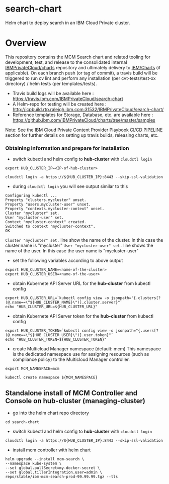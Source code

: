 # search-chart
Helm chart to deploy search in an IBM Cloud Private cluster.

# Overview

This repository contains the MCM Search chart and related tooling for development, test, and release to the consolidated internal [IBMPrivateCloud/charts](https://github.ibm.com/IBMPrivateCloud/charts) repository and ultimately delivery to [IBM/Charts](https://github.com/IBM/charts) (if applicable).  On each branch push (or tag of commit), a travis build will be triggered to run cv lint and perform any installation (per cvt-tests/test-xx directory) / helm tests (per templates/tests).

* Travis build logs will be available here : https://travis.ibm.com/IBMPrivateCloud/search-chart
* A Helm-repo for testing will be created here : http://icpbuild.rtp.raleigh.ibm.com:31532/IBMPrivateCloud/search-chart/
* Reference templates for Storage, Database, etc. are available here : https://github.ibm.com/IBMPrivateCloud/charts/tree/master/samples

Note: See the IBM Cloud Private Content Provider Playbook [CI/CD PIPELINE](http://icp-content-playbook.rch.stglabs.ibm.com/building-content/developing-charts/cicd-pipeline/) section for further details on setting up travis builds, releasing charts, etc.

### Obtaining information and prepare for installation
- switch kubectl and helm config to **hub-cluster** with `cloudctl login`
```
export HUB_CLUSTER_IP=<IP-of-hub-cluster>

cloudctl login -a https://${HUB_CLUSTER_IP}:8443 --skip-ssl-validation
```
- during `cloudctl login` you will see output similar to this
```
Configuring kubectl ...
Property "clusters.mycluster" unset.
Property "users.mycluster-user" unset.
Property "contexts.mycluster-context" unset.
Cluster "mycluster" set.
User "mycluster-user" set.
Context "mycluster-context" created.
Switched to context "mycluster-context".
OK
```
`Cluster "mycluster" set.` line show the name of the cluster. In this case the cluster name is "mycluster"
`User "mycluster-user" set.` line shows the name of the user. In this case the user name is "mycluster-user"
- set the following variables according to above output
```
export HUB_CLUSTER_NAME=<name-of-the-cluster>
export HUB_CLUSTER_USER=<name-of-the-user>
```
- obtain Kubernete API Server URL <hub-cluster-url> for the **hub-cluster** from kubectl config
```
export HUB_CLUSTER_URL=`kubectl config view -o jsonpath="{.clusters[?(@.name==\"${HUB_CLUSTER_NAME}\")].cluster.server}"`
echo "HUB_CLUSTER_URL=${HUB_CLUSTER_URL}"
```
 - obtain Kubernete API Server token <hub-cluster-token> for the **hub-cluster** from kubectl config
```
export HUB_CLUSTER_TOKEN=`kubectl config view -o jsonpath="{.users[?(@.name==\"${HUB_CLUSTER_USER}\")].user.token}"`
echo "HUB_CLUSTER_TOKEN=${HUB_CLUSTER_TOKEN}"
```
- create Multicloud Manager namespace (default: mcm)
This namespace is the dedicated namespace use for assigning resources (such as compliance policy) to the Multicloud Manager controller.
```
export MCM_NAMESPACE=mcm

kubectl create namespace ${MCM_NAMESPACE}
```

## Standalone install of MCM Controller and Console on **hub-cluster** (managing-cluster)
- go into the helm chart repo directory
```
cd search-chart
```
- switch kubectl and helm config to **hub-cluster** with `cloudctl login`
```
cloudctl login -a https://${HUB_CLUSTER_IP}:8443 --skip-ssl-validation
```
- install mcm controller with helm chart
```
helm upgrade --install mcm-search \
--namespace kube-system \
--set global.pullSecret=my-docker-secret \
--set global.tillerIntegration.user=admin \
repo/stable/ibm-mcm-search-prod-99.99.99.tgz --tls
```
